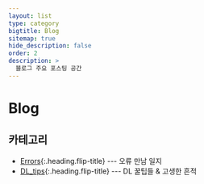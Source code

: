 ```yaml
---
layout: list
type: category
bigtitle: Blog
sitemap: true
hide_description: false
order: 2
description: >
  블로그 주요 포스팅 공간
---
```


# Blog

## 카테고리

* [Errors]{:.heading.flip-title} ---  오류 만남 일지
* [DL_tips]{:.heading.flip-title} --- DL 꿀팁들 & 고생한 흔적

[Errors]: ./Errors/
[DL_tips]: ./DL_tips/